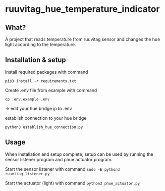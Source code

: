 # ruuvitag_hue_temperature_indicator

## What?
A project that reads temperature from ruuvitag sensor and changes the hue light
according to the temperature.

## Installation & setup
Install required packages with command

`pip3 install -r requirements.txt`

Create .env file from example with command

`cp .env.example .env`

-> edit your hue bridge ip to .env

establish connection to your hue bridge

`python3 establish_hue_connection.py`

## Usage
When installation and setup complete, setup can be used by running the sensor listener program and phue actuator program.

Start the sensor listener with command
`sudo -E python3 ruuvitag_listener.py`

Start the actuator (light) with command
`python3 phue_actuator.py`